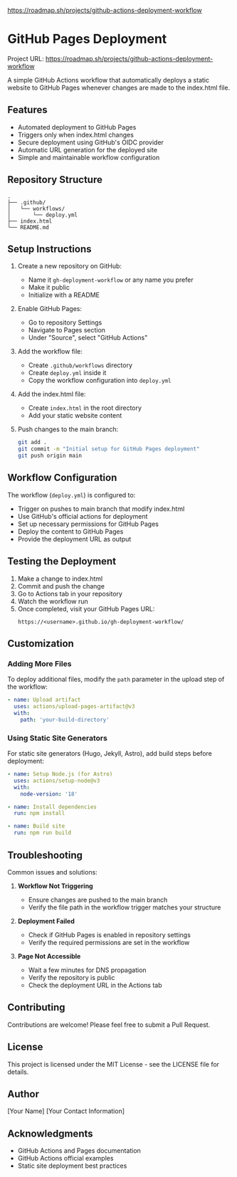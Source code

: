 https://roadmap.sh/projects/github-actions-deployment-workflow
# GitHub Pages Deployment

Project URL:   https://roadmap.sh/projects/github-actions-deployment-workflow

A simple GitHub Actions workflow that automatically deploys a static website to GitHub Pages whenever changes are made to the index.html file.

## Features

- Automated deployment to GitHub Pages
- Triggers only when index.html changes
- Secure deployment using GitHub's OIDC provider
- Automatic URL generation for the deployed site
- Simple and maintainable workflow configuration

## Repository Structure

```
.
├── .github/
│   └── workflows/
│       └── deploy.yml
├── index.html
└── README.md
```

## Setup Instructions

1. Create a new repository on GitHub:
   - Name it `gh-deployment-workflow` or any name you prefer
   - Make it public
   - Initialize with a README

2. Enable GitHub Pages:
   - Go to repository Settings
   - Navigate to Pages section
   - Under "Source", select "GitHub Actions"

3. Add the workflow file:
   - Create `.github/workflows` directory
   - Create `deploy.yml` inside it
   - Copy the workflow configuration into `deploy.yml`

4. Add the index.html file:
   - Create `index.html` in the root directory
   - Add your static website content

5. Push changes to the main branch:
   ```bash
   git add .
   git commit -m "Initial setup for GitHub Pages deployment"
   git push origin main
   ```

## Workflow Configuration

The workflow (`deploy.yml`) is configured to:
- Trigger on pushes to main branch that modify index.html
- Use GitHub's official actions for deployment
- Set up necessary permissions for GitHub Pages
- Deploy the content to GitHub Pages
- Provide the deployment URL as output

## Testing the Deployment

1. Make a change to index.html
2. Commit and push the change
3. Go to Actions tab in your repository
4. Watch the workflow run
5. Once completed, visit your GitHub Pages URL:
   ```
   https://<username>.github.io/gh-deployment-workflow/
   ```

## Customization

### Adding More Files
To deploy additional files, modify the `path` parameter in the upload step of the workflow:

```yaml
- name: Upload artifact
  uses: actions/upload-pages-artifact@v3
  with:
    path: 'your-build-directory'
```

### Using Static Site Generators
For static site generators (Hugo, Jekyll, Astro), add build steps before deployment:

```yaml
- name: Setup Node.js (for Astro)
  uses: actions/setup-node@v3
  with:
    node-version: '18'

- name: Install dependencies
  run: npm install

- name: Build site
  run: npm run build
```

## Troubleshooting

Common issues and solutions:

1. **Workflow Not Triggering**
   - Ensure changes are pushed to the main branch
   - Verify the file path in the workflow trigger matches your structure

2. **Deployment Failed**
   - Check if GitHub Pages is enabled in repository settings
   - Verify the required permissions are set in the workflow

3. **Page Not Accessible**
   - Wait a few minutes for DNS propagation
   - Verify the repository is public
   - Check the deployment URL in the Actions tab

## Contributing

Contributions are welcome! Please feel free to submit a Pull Request.

## License

This project is licensed under the MIT License - see the LICENSE file for details.

## Author

[Your Name]
[Your Contact Information]

## Acknowledgments

- GitHub Actions and Pages documentation
- GitHub Actions official examples
- Static site deployment best practices